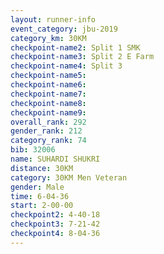 ```yaml
---
layout: runner-info 
event_category: jbu-2019 
category_km: 30KM 
checkpoint-name2: Split 1 SMK 
checkpoint-name3: Split 2 E Farm 
checkpoint-name4: Split 3 
checkpoint-name5: 
checkpoint-name6: 
checkpoint-name7: 
checkpoint-name8: 
checkpoint-name9: 
overall_rank: 292
gender_rank: 212
category_rank: 74
bib: 32006
name: SUHARDI SHUKRI
distance: 30KM
category: 30KM Men Veteran
gender: Male
time: 6-04-36
start: 2-00-00
checkpoint2: 4-40-18
checkpoint3: 7-21-42
checkpoint4: 8-04-36
---
```

